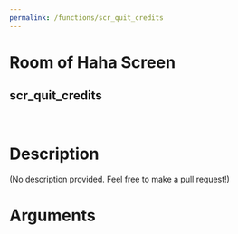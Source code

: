 ```yaml
---
permalink: /functions/scr_quit_credits
---
```

# Room of Haha Screen  
## scr_quit_credits  
&nbsp;  
# Description  
(No description provided. Feel free to make a pull request!) 
&nbsp;  
# Arguments


